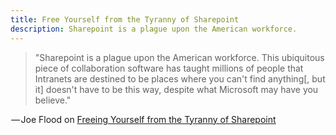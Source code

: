 ```yaml
---
title: Free Yourself from the Tyranny of Sharepoint
description: Sharepoint is a plague upon the American workforce.
---
```


> "Sharepoint is a plague upon the American workforce. This ubiquitous piece of collaboration software has taught millions of people that Intranets are destined to be places where you can't find anything[, but it] doesn't have to be this way, despite what Microsoft may have you believe."

 — Joe Flood on [Freeing Yourself from the Tyranny of Sharepoint](http://joeflood.com/2012/05/10/free-yourself-from-the-tyranny-of-sharepoint/)
